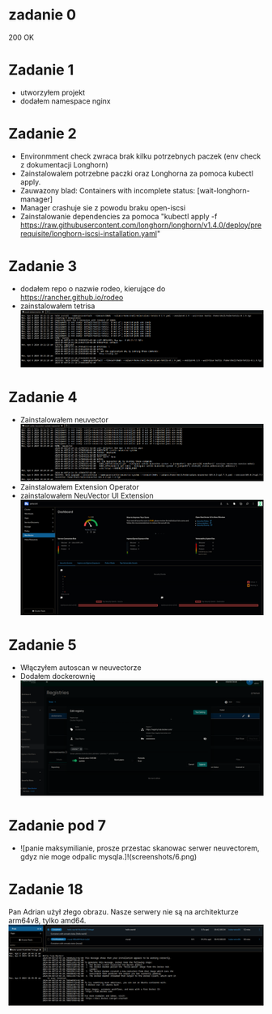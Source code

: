 # zadanie 0
200 OK

# Zadanie 1
 - utworzyłem projekt
 - dodałem namespace nginx

# Zadanie 2 
- Environmment check zwraca brak kilku potrzebnych paczek (env check z dokumentacji Longhorn)
- Zainstalowalem potrzebne paczki oraz Longhorna za pomoca kubectl apply.
- Zauwazony blad:  	Containers with incomplete status: [wait-longhorn-manager]
- Manager crashuje sie z powodu braku open-iscsi
- Zainstalowanie dependencies za pomoca "kubectl apply -f https://raw.githubusercontent.com/longhorn/longhorn/v1.4.0/deploy/prerequisite/longhorn-iscsi-installation.yaml"

# Zadanie 3
 - dodałem repo o nazwie rodeo, kierujące do https://rancher.github.io/rodeo
 - zainstalowałem tetrisa ![](screenshots/1.png)

# Zadanie 4
 - Zainstalowałem neuvector ![](screenshots/2.png)
 - Zainstalowałem Extension Operator
 - zainstalowałem NeuVector UI Extension 
![very neuvector](screenshots/3.png)

# Zadanie 5
 - Włączyłem autoscan w neuvectorze
 - Dodałem dockerownię ![](screenshots/4.png)

# Zadanie pod 7
 - ![panie maksymilianie, prosze przestac skanowac serwer neuvectorem, gdyz nie moge odpalic mysqla.]!(screenshots/6.png)

# Zadanie 18
Pan Adrian użył złego obrazu. Nasze serwery nie są na architekturze arm64v8, tylko amd64.
![alt text](screenshots/5.png)
